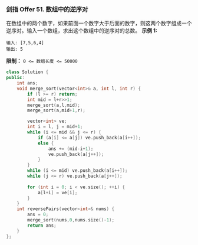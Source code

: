 ### 剑指 Offer 51. 数组中的逆序对
在数组中的两个数字，如果前面一个数字大于后面的数字，则这两个数字组成一个逆序对。输入一个数组，求出这个数组中的逆序对的总数。
**示例 1:**
```
输入: [7,5,6,4] 
输出: 5
```
**限制：**
`0 <= 数组长度 <= 50000`
```cpp
class Solution {
public:
    int ans;
    void merge_sort(vector<int>& a, int l, int r) {
        if (l >= r) return;
        int mid = l+r>>1;
        merge_sort(a,l,mid);
        merge_sort(a,mid+1,r);

        vector<int> ve; 
        int i = l, j = mid+1;
        while (i <= mid && j <= r) {
            if (a[i] <= a[j]) ve.push_back(a[i++]);
            else {
                ans += (mid-i+1);
                ve.push_back(a[j++]);
            }
        }
        while (i <= mid) ve.push_back(a[i++]);
        while (j <= r) ve.push_back(a[j++]);
        
        for (int i = 0; i < ve.size(); ++i) {
            a[l+i] = ve[i];
        }
    }
    int reversePairs(vector<int>& nums) {
        ans = 0;
        merge_sort(nums,0,nums.size()-1);
        return ans;
    }
};
```

